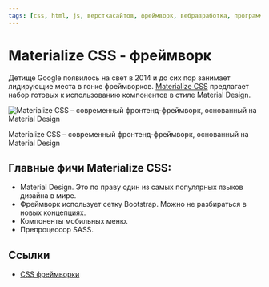 ```yaml
---
tags: [css, html, js, версткасайтов, фреймворк, вебразработка, программирование]
---
```

# Materialize CSS - фреймворк

Детище Google появилось на свет в 2014 и до сих пор занимает лидирующие места в гонке фреймворков. [Materialize CSS](https://materializecss.com/) предлагает набор готовых к использованию компонентов в стиле Material Design.

![Materialize CSS – современный фронтенд-фреймворк, основанный на Material Design](https://media.proglib.io/posts/2020/01/14/59911277b954e5688282555120c266e4.png)

Materialize CSS – современный фронтенд-фреймворк, основанный на Material Design

## Главные фичи Materialize CSS:

-   Material Design. Это по праву один из самых популярных языков дизайна в мире.
-   Фреймворк использует сетку Bootstrap. Можно не разбираться в новых концепциях.
-   Компоненты мобильных меню.
-   Препроцессор SASS.

## Ссылки

* [CSS фреймворки](CSS%20%D1%84%D1%80%D0%B5%D0%B9%D0%BC%D0%B2%D0%BE%D1%80%D0%BA%D0%B8.md)